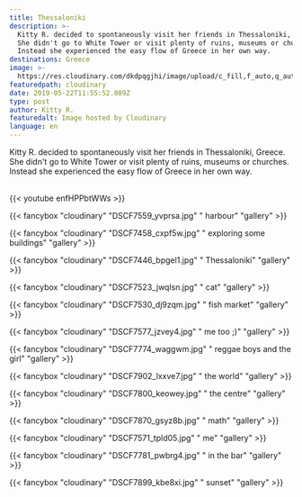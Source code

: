 ```yaml
---
title: Thessaloniki
description: >-
  Kitty R. decided to spontaneously visit her friends in Thessaloniki, Greece.
  She didn't go to White Tower or visit plenty of ruins, museums or churches.
  Instead she experienced the easy flow of Greece in her own way.
destinations: Greece
image: >-
  https://res.cloudinary.com/dkdpqgjhi/image/upload/c_fill,f_auto,q_auto,w_300/v1558526345/DSCF7935_mne3tk.jpg
featuredpath: cloudinary
date: 2019-05-22T11:55:52.089Z
type: post
author: Kitty R.
featuredalt: Image hosted by Cloudinary
language: en
---
```

Kitty R. decided to spontaneously visit her friends in Thessaloniki, Greece. She didn't go to White Tower or visit plenty of ruins, museums or churches. Instead she experienced the easy flow of Greece in her own way.

<br>{{< youtube enfHPPbtWWs >}}</br>

{{< fancybox "cloudinary" "DSCF7559_yvprsa.jpg" "  harbour" "gallery" >}}

{{< fancybox "cloudinary" "DSCF7458_cxpf5w.jpg" "  exploring some buildings" "gallery" >}}

{{< fancybox "cloudinary" "DSCF7446_bpgel1.jpg" "  Thessaloniki" "gallery" >}}

{{< fancybox "cloudinary" "DSCF7523_jwqlsn.jpg" "  cat" "gallery" >}}

{{< fancybox "cloudinary" "DSCF7530_dj9zqm.jpg" "  fish market" "gallery" >}}

{{< fancybox "cloudinary" "DSCF7577_jzvey4.jpg" "  me too ;)" "gallery" >}}

{{< fancybox "cloudinary" "DSCF7774_waggwm.jpg" "  reggae boys and the girl" "gallery" >}}

{{< fancybox "cloudinary" "DSCF7902_lxxve7.jpg" "  the world" "gallery" >}}

{{< fancybox "cloudinary" "DSCF7800_keowey.jpg" "  the centre" "gallery" >}}

{{< fancybox "cloudinary" "DSCF7870_gsyz8b.jpg" "  math" "gallery" >}}

{{< fancybox "cloudinary" "DSCF7571_tpld05.jpg" "  me" "gallery" >}}

{{< fancybox "cloudinary" "DSCF7781_pwbrg4.jpg" "  in the bar" "gallery" >}}

{{< fancybox "cloudinary" "DSCF7899_kbe8xi.jpg" "  sunset" "gallery" >}}
